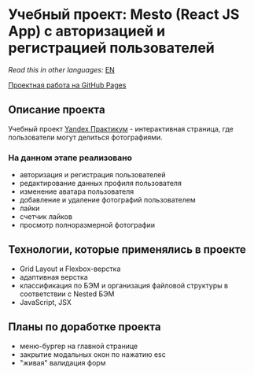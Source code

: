 # Учебный проект: Mesto (React JS App) с авторизацией и регистрацией пользователей

*Read this in other languages:* [EN](https://github.com/naumch1k/react-mesto-auth/blob/main/README.md) 

[Проектная работа на GitHub Pages](https://naumch1k.github.io/react-mesto-auth/)

## Описание проекта
Учебный проект [Yandex Практикум](https://praktikum.yandex.ru/web/ "Курс Веб-разработчик") - интерактивная страница, где пользователи могут делиться фотографиями.

### На данном этапе реализовано
* авторизация и регистрация пользователей
* редактирование данных профиля пользователя
* изменение аватара пользователя
* добавление и удаление фотографий пользователем
* лайки
* счетчик лайков
* просмотр полноразмерной фотографии

## Технологии, которые применялись в проекте
* Grid Layout и Flexbox-верстка
* адаптивная верстка
* классификация по БЭМ и организация файловой структуры в соответствии с Nested БЭМ
* JavaScript, JSX

## Планы по доработке проекта
* меню-бургер на главной странице
* закрытие модальных окон по нажатию esc
* "живая" валидация форм